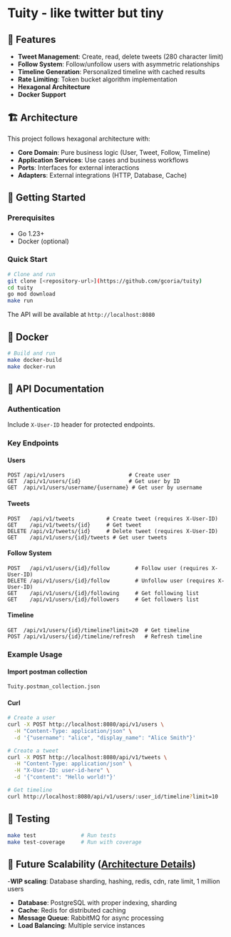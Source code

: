 # Tuity - like twitter but tiny

## 🚀 Features

- **Tweet Management**: Create, read, delete tweets (280 character limit)
- **Follow System**: Follow/unfollow users with asymmetric relationships
- **Timeline Generation**: Personalized timeline with cached results
- **Rate Limiting**: Token bucket algorithm implementation
- **Hexagonal Architecture**
- **Docker Support**

## 🏗️ Architecture

This project follows hexagonal architecture with:

- **Core Domain**: Pure business logic (User, Tweet, Follow, Timeline)
- **Application Services**: Use cases and business workflows
- **Ports**: Interfaces for external interactions
- **Adapters**: External integrations (HTTP, Database, Cache)

## 🚦 Getting Started

### Prerequisites

- Go 1.23+
- Docker (optional)

### Quick Start

```bash
# Clone and run
git clone [<repository-url>](https://github.com/gcoria/tuity)
cd tuity
go mod download
make run
```

The API will be available at `http://localhost:8080`

## 🐳 Docker

```bash
# Build and run
make docker-build
make docker-run
```

## 📡 API Documentation

### Authentication

Include `X-User-ID` header for protected endpoints.

### Key Endpoints

#### Users

```http
POST /api/v1/users                    # Create user
GET  /api/v1/users/{id}               # Get user by ID
GET  /api/v1/users/username/{username} # Get user by username
```

#### Tweets

```http
POST   /api/v1/tweets          # Create tweet (requires X-User-ID)
GET    /api/v1/tweets/{id}     # Get tweet
DELETE /api/v1/tweets/{id}     # Delete tweet (requires X-User-ID)
GET    /api/v1/users/{id}/tweets # Get user tweets
```

#### Follow System

```http
POST   /api/v1/users/{id}/follow        # Follow user (requires X-User-ID)
DELETE /api/v1/users/{id}/follow        # Unfollow user (requires X-User-ID)
GET    /api/v1/users/{id}/following     # Get following list
GET    /api/v1/users/{id}/followers     # Get followers list
```

#### Timeline

```http
GET  /api/v1/users/{id}/timeline?limit=20  # Get timeline
POST /api/v1/users/{id}/timeline/refresh   # Refresh timeline
```

### Example Usage

#### Import postman collection

```bash
Tuity.postman_collection.json
```

#### Curl

```bash
# Create a user
curl -X POST http://localhost:8080/api/v1/users \
  -H "Content-Type: application/json" \
  -d '{"username": "alice", "display_name": "Alice Smith"}'

# Create a tweet
curl -X POST http://localhost:8080/api/v1/tweets \
  -H "Content-Type: application/json" \
  -H "X-User-ID: user-id-here" \
  -d '{"content": "Hello world!"}'

# Get timeline
curl http://localhost:8080/api/v1/users/:user_id/timeline?limit=10
```

## 🧪 Testing

```bash
make test              # Run tests
make test-coverage     # Run with coverage
```

## 🔮 Future Scalability ([Architecture Details](ARCHITECTURE_FUTURE.md))

-**WIP scaling**: Database sharding, hashing, redis, cdn, rate limit, 1 million users

- **Database**: PostgreSQL with proper indexing, sharding
- **Cache**: Redis for distributed caching
- **Message Queue**: RabbitMQ for async processing
- **Load Balancing**: Multiple service instances
